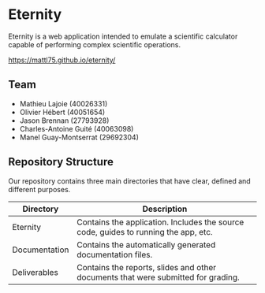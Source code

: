 # Eternity

Eternity is a web application intended to emulate a scientific calculator capable of performing complex scientific operations.

https://mattl75.github.io/eternity/

## Team

* Mathieu Lajoie (40026331)
* Olivier Hébert (40051654)
* Jason Brennan (27793928)
* Charles-Antoine Guité (40063098)
* Manel Guay-Montserrat (29692304)

## Repository Structure

Our repository contains three main directories that have clear, defined and different purposes.
    
| Directory | Description |
| --------- | ----------- |
| Eternity       | Contains the application. Includes the source code, guides to running the app, etc.
| Documentation  | Contains the automatically generated documentation files.
| Deliverables   | Contains the reports, slides and other documents that were submitted for grading.
